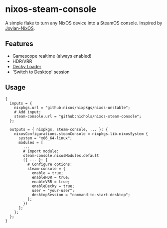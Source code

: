 # nixos-steam-console
A simple flake to turn any NixOS device into a SteamOS console. Inspired by [Jovian-NixOS](https://github.com/Jovian-Experiments/Jovian-NixOS).

## Features
- Gamescope realtime (always enabled)
- HDR/VRR
- [Decky Loader](https://github.com/SteamDeckHomebrew/decky-loader)
- 'Switch to Desktop' session

## Usage
```nixos
{
  inputs = {
    nixpkgs.url = "github:nixos/nixpkgs/nixos-unstable";
    # Add input:
    steam-console.url = "github:n1chols/nixos-steam-console";
  };

  outputs = { nixpkgs, steam-console, ... }: {
    nixosConfigurations.steamConsole = nixpkgs.lib.nixosSystem {
      system = "x86_64-linux";
      modules = [
        ...
        # Import module:
        steam-console.nixosModules.default
        ({ ... }: {
          # Configure options:
          steam-console = {
            enable = true;
            enableHDR = true;
            enableVRR = true;
            enableDecky = true;
            user = "your-user";
            desktopSession = "command-to-start-desktop";
          };
        })
      ];
    };
  };
}
```
